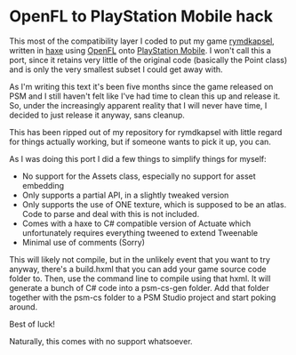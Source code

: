 # OpenFL to PlayStation Mobile hack

This most of the compatibility layer I coded to put my game [rymdkapsel](http://rymdkapsel.com), written in [haxe](http://haxe.org/) using [OpenFL](http://www.openfl.org/) onto [PlayStation Mobile](http://playstation.com/psm/). I won't call this a port, since it retains very little of the original code (basically the Point class) and is only the very smallest subset I could get away with. 

As I'm writing this text it's been five months since the game released on PSM and I still haven't felt like I've had time to clean this up and release it. So, under the increasingly apparent reality that I will never have time, I decided to just release it anyway, sans cleanup.

This has been ripped out of my repository for rymdkapsel with little regard for things actually working, but if someone wants to pick it up, you can.

As I was doing this port I did a few things to simplify things for myself:

* No support for the Assets class, especially no support for asset embedding
* Only supports a partial API, in a slightly tweaked version
* Only supports the use of ONE texture, which is supposed to be an atlas. Code to parse and deal with this is not included. 
* Comes with a haxe to C# compatible version of Actuate which unfortunately requires everything tweened to extend Tweenable
* Minimal use of comments (Sorry)

This will likely not compile, but in the unlikely event that you want to try anyway, there's a build.hxml that you can add your game source code folder to. Then, use the command line to compile using that hxml. It will generate a bunch of C# code into a psm-cs-gen folder. Add that folder together with the psm-cs folder to a PSM Studio project and start poking around. 

Best of luck!

Naturally, this comes with no support whatsoever. 